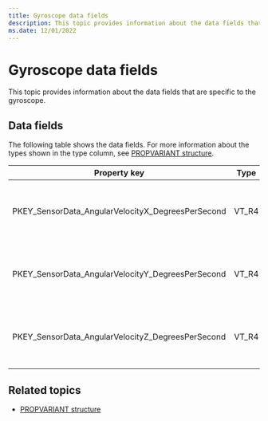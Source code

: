 ```yaml
---
title: Gyroscope data fields
description: This topic provides information about the data fields that are specific to the gyroscope.
ms.date: 12/01/2022
---
```


# Gyroscope data fields

This topic provides information about the data fields that are specific to the gyroscope.

## Data fields

The following table shows the data fields. For more information about the types shown in the type column, see [PROPVARIANT structure](/windows/win32/api/propidlbase/ns-propidlbase-propvariant).

| Property key | Type | Required/Optional | Description |
|---|---|---|---|
| PKEY_SensorData_AngularVelocityX_DegreesPerSecond | VT_R4 | Required | The gyrometric x-axis velocity in degrees per second. |
| PKEY_SensorData_AngularVelocityY_DegreesPerSecond | VT_R4 | Required | The gyrometric y-axis velocity in degrees per second. |
| PKEY_SensorData_AngularVelocityZ_DegreesPerSecond | VT_R4 | Required | The gyrometric z-axis velocity in degrees per second. |

## Related topics

- [PROPVARIANT structure](/windows/win32/api/propidlbase/ns-propidlbase-propvariant)
